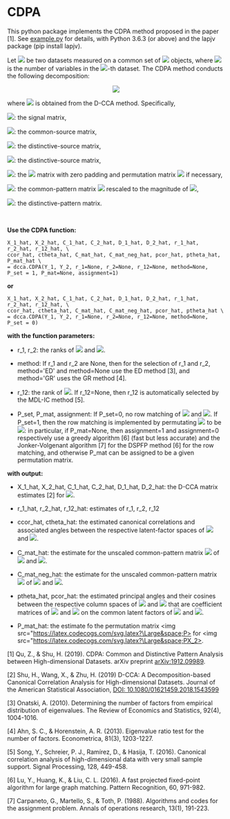 # CDPA
This python package implements the CDPA method proposed in the paper [1]. See [example.py](https://github.com/shu-hai/D-CCA/blob/master/example.py) for details, with Python 3.6.3 (or above) and the lapjv package (pip install lapjv).

Let <img src="https://render.githubusercontent.com/render/math?math=Y_k\in \mathbb{R}^{p_k\times n}, k=1,2">
be two datasets measured on a common set of <img src="https://render.githubusercontent.com/render/math?math=n"> objects, where <img src="https://render.githubusercontent.com/render/math?math=p_k"> is the number of variables in the <img src="https://render.githubusercontent.com/render/math?math=k">-th dataset. The CDPA method conducts the following decomposition:

<p align="center">
<img src="https://latex.codecogs.com/svg.latex?\Large&space;X_k^0=C^{(k)}+\Delta_k">
</p>
where <img src="https://latex.codecogs.com/svg.latex?\Large&space;X_k=C_k+D_k=Y_k-E_k"> is obtained from the D-CCA method. Specifically,

<img src="https://latex.codecogs.com/svg.latex?\Large&space;X_k">: the signal matrix,

<img src="https://latex.codecogs.com/svg.latex?\Large&space;C_k">: the common-source matrix,

<img src="https://latex.codecogs.com/svg.latex?\Large&space;D_k">: the distinctive-source matrix,

<img src="https://latex.codecogs.com/svg.latex?\Large&space;E_k">: the distinctive-source matrix,

<img src="https://latex.codecogs.com/svg.latex?\Large&space;X_k^0">: the <img src="https://latex.codecogs.com/svg.latex?\Large&space;X_k"> matrix with zero padding and permutation matrix <img src="https://latex.codecogs.com/svg.latex?\Large&space;P"> if necessary,

<img src="https://latex.codecogs.com/svg.latex?\Large&space;C^{(k)}">: the common-pattern matrix <img src="https://latex.codecogs.com/svg.latex?\Large&space;C"> rescaled to the magnitude of <img src="https://latex.codecogs.com/svg.latex?\Large&space;X_k">, 

<img src="https://latex.codecogs.com/svg.latex?\Large&space;\Delta_k">: the distinctive-pattern matrix.


<br/>

**Use the CDPA function:**
```
X_1_hat, X_2_hat, C_1_hat, C_2_hat, D_1_hat, D_2_hat, r_1_hat, r_2_hat, r_12_hat, \
ccor_hat, ctheta_hat, C_mat_hat, C_mat_neg_hat, pcor_hat, ptheta_hat, P_mat_hat \
= dcca.CDPA(Y_1, Y_2, r_1=None, r_2=None, r_12=None, method=None, P_set = 1, P_mat=None, assignment=1)   
```
**or**
```
X_1_hat, X_2_hat, C_1_hat, C_2_hat, D_1_hat, D_2_hat, r_1_hat, r_2_hat, r_12_hat, \
ccor_hat, ctheta_hat, C_mat_hat, C_mat_neg_hat, pcor_hat, ptheta_hat \
= dcca.CDPA(Y_1, Y_2, r_1=None, r_2=None, r_12=None, method=None, P_set = 0)   
```

**with the function parameters:**

- r_1, r_2: the ranks of <img src="https://latex.codecogs.com/svg.latex?\Large&space;cov(X_1^{[:,1]})"> and <img src="https://latex.codecogs.com/svg.latex?\Large&space;cov(X_2^{[:,1]})">. 

- method: If r_1 and r_2 are None, then for the selection of r_1 and r_2, method='ED' and method=None use the ED method [3], and method='GR' uses the GR method [4].

- r_12: the rank of <img src="https://latex.codecogs.com/svg.latex?\Large&space;cov(X_1^{[:,1]},X_2^{[:,1]})">. If r_12=None, then r_12 is automatically selected by the MDL-IC method [5].

- P_set, P_mat, assignment: If P_set=0, no row matching of <img src="https://latex.codecogs.com/svg.latex?\Large&space;X_1"> and <img src="https://latex.codecogs.com/svg.latex?\Large&space;X_2">. If P_set=1, then the row matching is implemented by permutating <img src="https://latex.codecogs.com/svg.latex?\Large&space;X_2"> to be <img src="https://latex.codecogs.com/svg.latex?\Large&space;PX_2">: in particular, if P_mat=None, then assignment=1 and assignment=0 respectively use a greedy algorithm [6] (fast but less accurate) and the Jonker-Volgenant algorithm [7] for the DSPFP method [6] for the row matching, and otherwise P_mat can be assigned to be a given permutation matrix.

**with output:**

- X_1_hat, X_2_hat, C_1_hat, C_2_hat, D_1_hat, D_2_hat: the D-CCA matrix estimates [2] for <img src="https://latex.codecogs.com/svg.latex?\Large&space;X_k=C_k+D_k">.

- r_1_hat, r_2_hat, r_12_hat: estimates of r_1, r_2, r_12

- ccor_hat, ctheta_hat: the estimated canonical correlations and associated angles between the respective latent-factor spaces of <img src="https://latex.codecogs.com/svg.latex?\Large&space;X_1"> and <img src="https://latex.codecogs.com/svg.latex?\Large&space;X_2">.

- C_mat_hat: the estimate for the unscaled common-pattern matrix <img src="https://latex.codecogs.com/svg.latex?\Large&space;C"> of <img src="https://latex.codecogs.com/svg.latex?\Large&space;X_1"> and <img src="https://latex.codecogs.com/svg.latex?\Large&space;X_2">.

- C_mat_neg_hat: the estimate for the unscaled common-pattern matrix <img src="https://latex.codecogs.com/svg.latex?\Large&space;C"> of <img src="https://latex.codecogs.com/svg.latex?\Large&space;X_1"> and <img src="https://latex.codecogs.com/svg.latex?\Large&space;-X_2">.

- ptheta_hat, pcor_hat: the estimated principal angles and their cosines between the respective column spaces of <img src="https://latex.codecogs.com/svg.latex?\Large&space;B_1"> and <img src="https://latex.codecogs.com/svg.latex?\Large&space;B_2"> that are coefficient matrices of 
<img src="https://latex.codecogs.com/svg.latex?\Large&space;C_1"> and <img src="https://latex.codecogs.com/svg.latex?\Large&space;C_2"> on the common latent factors of <img src="https://latex.codecogs.com/svg.latex?\Large&space;X_1"> and <img src="https://latex.codecogs.com/svg.latex?\Large&space;X_2">.

- P_mat_hat: the estimate fo the permutation matrix <img src="https://latex.codecogs.com/svg.latex?\Large&space;P> for <img src="https://latex.codecogs.com/svg.latex?\Large&space;PX_2>.




[1] Qu, Z., & Shu, H. (2019). CDPA: Common and Distinctive Pattern Analysis between High-dimensional Datasets. arXiv preprint [arXiv:1912.09989](https://arxiv.org/abs/1912.09989).

[2] Shu, H., Wang, X., & Zhu, H. (2019) D-CCA: A Decomposition-based Canonical Correlation Analysis for High-dimensional Datasets. Journal of the American Statistical Association, [DOI: 10.1080/01621459.2018.1543599](https://doi.org/10.1080/01621459.2018.1543599) 
 
[3] Onatski, A. (2010). Determining the number of factors from empirical distribution of eigenvalues. The Review of Economics and Statistics, 92(4), 1004-1016.

[4] Ahn, S. C., & Horenstein, A. R. (2013). Eigenvalue ratio test for the number of factors. Econometrica, 81(3), 1203-1227.

[5] Song, Y., Schreier, P. J., Ramírez, D., & Hasija, T. (2016). Canonical correlation analysis of high-dimensional data with very small sample support. Signal Processing, 128, 449-458.

[6] Lu, Y., Huang, K., & Liu, C. L. (2016). A fast projected fixed-point algorithm for large graph matching. Pattern Recognition, 60, 971-982.

[7] Carpaneto, G., Martello, S., & Toth, P. (1988). Algorithms and codes for the assignment problem. Annals of operations research, 13(1), 191-223.
